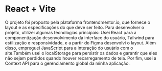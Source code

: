 # React + Vite

O projeto foi proposto pela plataforma frontendmentor.io, que fornece o layout e as especificações do que deve ser feito. Para desenvolver o projeto, utilizei algumas tecnologias principais: Usei React para a componentização desenvolvimento da interface do usuário, Tailwind para estilização e responsividade, e a partir do Figma desenvolvi o layout. Além disso, empreguei JavaScript para a interação do usuário com o site.Também usei o localStorage para persistir os dados e garantir que eles não sejam perdidos quando houver recarregamento de tela. Por fim, usei a Context API para o gerenciamento global da minha aplicação.
